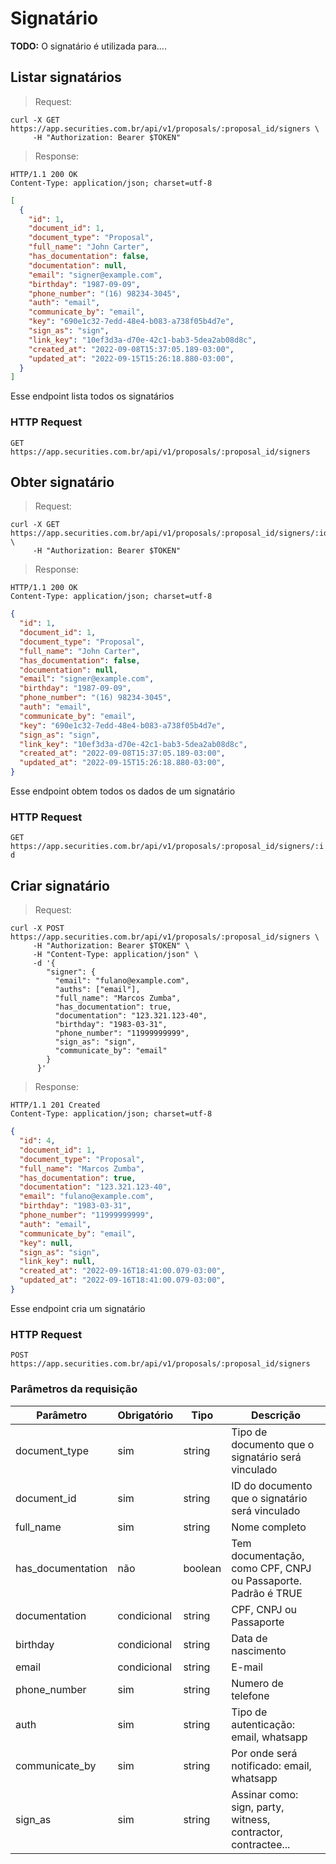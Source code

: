 # Signatário

**TODO:** O signatário é utilizada para....

## Listar signatários

> Request:

```shell
curl -X GET https://app.securities.com.br/api/v1/proposals/:proposal_id/signers \
     -H "Authorization: Bearer $TOKEN"
```

> Response:

```shell
HTTP/1.1 200 OK
Content-Type: application/json; charset=utf-8
```

```json
[
  {
    "id": 1,
    "document_id": 1,
    "document_type": "Proposal",
    "full_name": "John Carter",
    "has_documentation": false,
    "documentation": null,
    "email": "signer@example.com",
    "birthday": "1987-09-09",
    "phone_number": "(16) 98234-3045",
    "auth": "email",
    "communicate_by": "email",
    "key": "690e1c32-7edd-48e4-b083-a738f05b4d7e",
    "sign_as": "sign",
    "link_key": "10ef3d3a-d70e-42c1-bab3-5dea2ab08d8c",
    "created_at": "2022-09-08T15:37:05.189-03:00",
    "updated_at": "2022-09-15T15:26:18.880-03:00",
  }
]
```

Esse endpoint lista todos os signatários

### HTTP Request

`GET https://app.securities.com.br/api/v1/proposals/:proposal_id/signers`

## Obter signatário

> Request:

```shell
curl -X GET https://app.securities.com.br/api/v1/proposals/:proposal_id/signers/:id \
     -H "Authorization: Bearer $TOKEN"
```

> Response:

```shell
HTTP/1.1 200 OK
Content-Type: application/json; charset=utf-8
```

```json
{
  "id": 1,
  "document_id": 1,
  "document_type": "Proposal",
  "full_name": "John Carter",
  "has_documentation": false,
  "documentation": null,
  "email": "signer@example.com",
  "birthday": "1987-09-09",
  "phone_number": "(16) 98234-3045",
  "auth": "email",
  "communicate_by": "email",
  "key": "690e1c32-7edd-48e4-b083-a738f05b4d7e",
  "sign_as": "sign",
  "link_key": "10ef3d3a-d70e-42c1-bab3-5dea2ab08d8c",
  "created_at": "2022-09-08T15:37:05.189-03:00",
  "updated_at": "2022-09-15T15:26:18.880-03:00",
}
```

Esse endpoint obtem todos os dados de um signatário

### HTTP Request

`GET https://app.securities.com.br/api/v1/proposals/:proposal_id/signers/:id`

## Criar signatário

> Request:

```shell
curl -X POST https://app.securities.com.br/api/v1/proposals/:proposal_id/signers \
     -H "Authorization: Bearer $TOKEN" \
     -H "Content-Type: application/json" \
     -d '{
        "signer": {
          "email": "fulano@example.com",
          "auths": ["email"],
          "full_name": "Marcos Zumba",
          "has_documentation": true,
          "documentation": "123.321.123-40",
          "birthday": "1983-03-31",
          "phone_number": "11999999999",
          "sign_as": "sign",
          "communicate_by": "email"
        }
      }'
```

> Response:

```shell
HTTP/1.1 201 Created
Content-Type: application/json; charset=utf-8
```

```json
{
  "id": 4,
  "document_id": 1,
  "document_type": "Proposal",
  "full_name": "Marcos Zumba",
  "has_documentation": true,
  "documentation": "123.321.123-40",
  "email": "fulano@example.com",
  "birthday": "1983-03-31",
  "phone_number": "11999999999",
  "auth": "email",
  "communicate_by": "email",
  "key": null,
  "sign_as": "sign",
  "link_key": null,
  "created_at": "2022-09-16T18:41:00.079-03:00",
  "updated_at": "2022-09-16T18:41:00.079-03:00",
}
```

Esse endpoint cria um signatário

### HTTP Request

`POST https://app.securities.com.br/api/v1/proposals/:proposal_id/signers`

### Parâmetros da requisição

Parâmetro          | Obrigatório | Tipo        | Descrição
------------------ | ----------- | ----------- | -----------
document_type      | sim         | string      | Tipo de documento que o signatário será vinculado
document_id        | sim         | string      | ID do documento que o signatário será vinculado
full_name          | sim         | string      | Nome completo
has_documentation  | não         | boolean     | Tem documentação, como CPF, CNPJ ou Passaporte. Padrão é TRUE
documentation      | condicional | string      | CPF, CNPJ ou Passaporte
birthday           | condicional | string      | Data de nascimento
email              | condicional | string      | E-mail
phone_number       | sim         | string      | Numero de telefone
auth               | sim         | string      | Tipo de autenticação: email, whatsapp
communicate_by     | sim         | string      | Por onde será notificado: email, whatsapp
sign_as            | sim         | string      | Assinar como: sign, party, witness, contractor, contractee...
